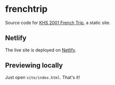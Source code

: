 # frenchtrip

Source code for
[KHS 2001 French Trip](https://frenchtrip.greenash.net.au/),
a static site.

## Netlify

The live site is deployed on [Netlify](https://www.netlify.com/).

## Previewing locally

Just open `site/index.html`. That's it!
